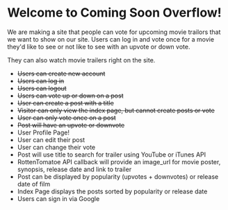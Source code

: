 Welcome to Coming Soon Overflow!
=

We are making a site that people can vote for upcoming movie trailors that we want to show on our site. Users can log in and vote once for a movie they'd like to see or not like to see with an upvote or down vote.

They can also watch movie trailers right on the site.

- ~~Users can create new account~~
- ~~Users can log in~~
- ~~Users can logout~~
- ~~Users can vote up or down on a post~~
- ~~User can create a post with a title~~
- ~~Visitor can only view the index page, but cannot create posts or vote~~
- ~~User can only vote once on a post~~
- ~~Post will have an upvote or downvote~~
- User Profile Page! 
- User can edit their post
- User can change their vote
- Post will use title to search for trailer using YouTube or iTunes API
- RottenTomatoe API callback will provide an image_url for movie poster, synopsis, release date and link to trailer
- Post can be displayed by popularity (upvotes + downvotes) or release date of film
- Index Page displays the posts sorted by popularity or release date
- Users can sign in via Google
